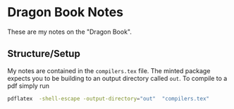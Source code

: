 # Dragon Book Notes

These are my notes on the "Dragon Book".

## Structure/Setup

My notes are contained in the `compilers.tex` file. The minted package expects you to be building to an output directory called `out`. To compile to a pdf simply run

```bash
pdflatex  -shell-escape -output-directory="out"  "compilers.tex"
```